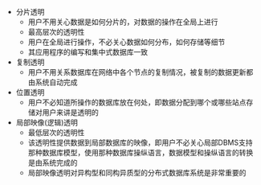 * 分片透明
	* 用户不用关心数据是如何分片的，对数据的操作在全局上进行
	* 最高层次的透明性
	* 用户在全局进行操作，不必关心数据如何分布，如何存储等细节
	* 其应用程序的编写和集中式数据库一致
* 复制透明 
	* 用户不用关系数据库在网络中各个节点的复制情况，被复制的数据更新都由系统自动完成 
* 位置透明
	* 用户不必知道所操作的数据库放在何处，即数据分配到哪个或哪些站点存储对用户来讲是透明的
* 局部映像(逻辑)透明
	* 最低层次的透明性
	* 该透明性提供数据到局部数据库的映像，即用户不必关心局部DBMS支持那种数据库模型，使用那种数据库操纵语言，数据模型和操纵语言的转换是由系统完成的
	* 局部映像透明对异构型和同构异质型的分布式数据库系统是非常重要的